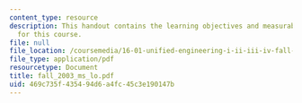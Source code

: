```yaml
---
content_type: resource
description: This handout contains the learning objectives and measurable outcomes
  for this course.
file: null
file_location: /coursemedia/16-01-unified-engineering-i-ii-iii-iv-fall-2005-spring-2006/469c735f435494d6a4fc45c3e190147b_fall_2003_ms_lo.pdf
file_type: application/pdf
resourcetype: Document
title: fall_2003_ms_lo.pdf
uid: 469c735f-4354-94d6-a4fc-45c3e190147b
---
```

